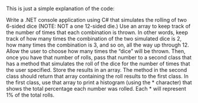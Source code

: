 This is just a simple explanation of the code: 

Write a .NET console application using C# that simulates the rolling of two 6-sided dice (NOTE:
NOT a one 12-sided die.) Use an array to keep track of the number of times that each
combination is thrown. In other words, keep track of how many times the combination of the two
simulated dice is 2, how many times the combination is 3, and so on, all the way up through 12.
Allow the user to choose how many times the “dice” will be thrown. Then, once you have that
number of rolls, pass that number to a second class that has a method that simulates the roll of
the dice for the number of times that the user specified. Store the results in an array. The method
in the second class should return that array containing the roll results to the first class. In the first
class, use that array to print a histogram (using the * character) that shows the total percentage
each number was rolled. Each * will represent 1% of the total rolls.
